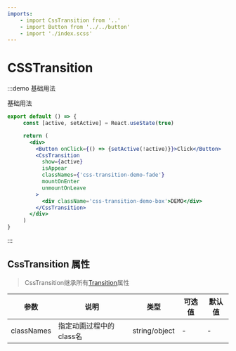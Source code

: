 ```yaml
---
imports:
    - import CssTransition from '..'
    - import Button from '../../button'
    - import './index.scss'
---
```


# CSSTransition

:::demo 基础用法

基础用法

```jsx
export default () => {
     const [active, setActive] = React.useState(true)

     return (
       <div>
         <Button onClick={() => {setActive(!active)}}>Click</Button>
         <CssTransition
           show={active}
           isAppear
           classNames={'css-transition-demo-fade'}
           mountOnEnter
           unmountOnLeave
         >
           <div className='css-transition-demo-box'>DEMO</div>
         </CssTransition>
       </div>
     )
}

```

:::

## CssTransition 属性

>CssTransition继承所有[Transition](/#/transition)属性

| 参数   | 说明                                       | 类型            | 可选值 | 默认值 |
| ------ | ------------------------------------------ | --------------- | ------ | ------ |
| classNames | 指定动画过程中的class名            | string/object  | -  | -|
